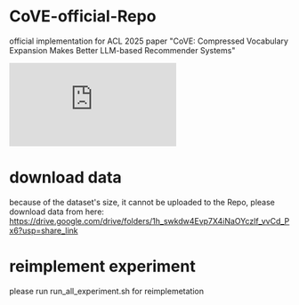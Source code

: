 # CoVE-official-Repo
official implementation for ACL 2025 paper "CoVE: Compressed Vocabulary Expansion Makes Better LLM-based Recommender Systems"

![GitHub Logo](https://github.com/HaochenZhang717/CoVE-official-Repo/figure-1.pdf)

# download data
because of the dataset's size, it cannot be uploaded to the Repo, please download data from here:
https://drive.google.com/drive/folders/1h_swkdw4Evp7X4iNaOYczlf_vvCd_Px6?usp=share_link





# reimplement experiment
please run run_all_experiment.sh for reimplemetation

